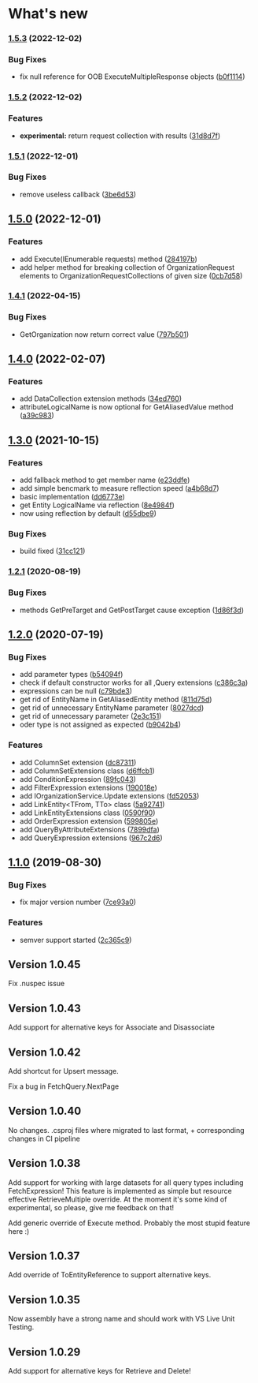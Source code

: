 # What's new
### [1.5.3](https://github.com/FixRM/D365Extensions/compare/v1.5.2...v1.5.3) (2022-12-02)


### Bug Fixes

* fix null reference for OOB ExecuteMultipleResponse objects ([b0f1114](https://github.com/FixRM/D365Extensions/commit/b0f1114b2a4219909c0fab018d4032c06cf4e36e))

### [1.5.2](https://github.com/FixRM/D365Extensions/compare/v1.5.1...v1.5.2) (2022-12-02)


### Features

* **experimental:** return request collection with results ([31d8d7f](https://github.com/FixRM/D365Extensions/commit/31d8d7f5ca8730e5829d8fd59c1e3cdbe04912c8))

### [1.5.1](https://github.com/FixRM/D365Extensions/compare/v1.5.0...v1.5.1) (2022-12-01)


### Bug Fixes

* remove useless callback ([3be6d53](https://github.com/FixRM/D365Extensions/commit/3be6d530f5a165bd1d05436556d9dcbcecad66f8))

## [1.5.0](https://github.com/FixRM/D365Extensions/compare/v1.4.1...v1.5.0) (2022-12-01)


### Features

* add Execute(IEnumerable<OrganizationRequest> requests) method ([284197b](https://github.com/FixRM/D365Extensions/commit/284197b9eec23f1689091fb3393f94c426eea5cd))
* add helper method for breaking collection of OrganizationRequest elements to OrganizationRequestCollections of given size ([0cb7d58](https://github.com/FixRM/D365Extensions/commit/0cb7d583c1909db81ed95f22cb5c71916960a360))

### [1.4.1](https://github.com/FixRM/D365Extensions/compare/v1.4.0...v1.4.1) (2022-04-15)


### Bug Fixes

* GetOrganization now return correct value ([797b501](https://github.com/FixRM/D365Extensions/commit/797b501340e96f77a22f43e68c9b6187b4d7bc70))

## [1.4.0](https://github.com/FixRM/D365Extensions/compare/v1.3.0...v1.4.0) (2022-02-07)


### Features

* add DataCollection extension methods ([34ed760](https://github.com/FixRM/D365Extensions/commit/34ed7609ad99ae03af413bec6980a40f43feb2f1))
* attributeLogicalName is now optional for GetAliasedValue method ([a39c983](https://github.com/FixRM/D365Extensions/commit/a39c9833eb86fbab400b822d57e48e3f2be7ec3c))

## [1.3.0](https://github.com/FixRM/D365Extensions/compare/v1.2.1...v1.3.0) (2021-10-15)


### Features

* add fallback method to get member name ([e23ddfe](https://github.com/FixRM/D365Extensions/commit/e23ddfe2fd3217f1a3464e10d0e75e6d2ccf17aa))
* add simple bencmark to measure reflection speed ([a4b68d7](https://github.com/FixRM/D365Extensions/commit/a4b68d7a1b1c70d5d4b80b96252a4a022c7ee260))
* basic implementation ([dd6773e](https://github.com/FixRM/D365Extensions/commit/dd6773e5b981948935bef5064260baa74be449d6))
* get Entity LogicalName via reflection ([8e4984f](https://github.com/FixRM/D365Extensions/commit/8e4984f269abda2dc81846a40b7ca70f3cb2271b))
* now using reflection by default ([d55dbe9](https://github.com/FixRM/D365Extensions/commit/d55dbe9ccf34747a356baca817716c1dd9ee37a2))


### Bug Fixes

* build fixed ([31cc121](https://github.com/FixRM/D365Extensions/commit/31cc1212d1b6ceba73eba996e2f07c5126965c9a))

### [1.2.1](https://github.com/FixRM/D365Extensions/compare/v1.2.0...v1.2.1) (2020-08-19)


### Bug Fixes

* methods GetPreTarget<T> and GetPostTarget<T> cause exception ([1d86f3d](https://github.com/FixRM/D365Extensions/commit/1d86f3d))



## [1.2.0](https://github.com/FixRM/D365Extensions/compare/v1.1.0...v1.2.0) (2020-07-19)


### Bug Fixes

* add parameter types ([b54094f](https://github.com/FixRM/D365Extensions/commit/b54094f))
* check if default constructor works for all ,Query extensions ([c386c3a](https://github.com/FixRM/D365Extensions/commit/c386c3a))
* expressions can be null ([c79bde3](https://github.com/FixRM/D365Extensions/commit/c79bde3))
* get rid of EntityName in GetAliasedEntity method ([811d75d](https://github.com/FixRM/D365Extensions/commit/811d75d))
* get rid of unnecessary EntityName parameter ([8027dcd](https://github.com/FixRM/D365Extensions/commit/8027dcd))
* get rid of unnecessary parameter ([2e3c151](https://github.com/FixRM/D365Extensions/commit/2e3c151))
* oder type is not assigned as expected ([b9042b4](https://github.com/FixRM/D365Extensions/commit/b9042b4))


### Features

* add ColumnSet<T> extension ([dc87311](https://github.com/FixRM/D365Extensions/commit/dc87311))
* add ColumnSetExtensions class ([d6ffcb1](https://github.com/FixRM/D365Extensions/commit/d6ffcb1))
* add ConditionExpression<T> ([89fc043](https://github.com/FixRM/D365Extensions/commit/89fc043))
* add FilterExpression extensions ([190018e](https://github.com/FixRM/D365Extensions/commit/190018e))
* add IOrganizationService.Update extensions ([fd52053](https://github.com/FixRM/D365Extensions/commit/fd52053))
* add LinkEntity<TFrom, TTo> class ([5a92741](https://github.com/FixRM/D365Extensions/commit/5a92741))
* add LinkEntityExtensions class ([0590f90](https://github.com/FixRM/D365Extensions/commit/0590f90))
* add OrderExpression<T> extension ([599805e](https://github.com/FixRM/D365Extensions/commit/599805e))
* add QueryByAttributeExtensions ([7899dfa](https://github.com/FixRM/D365Extensions/commit/7899dfa))
* add QueryExpression extensions ([967c2d6](https://github.com/FixRM/D365Extensions/commit/967c2d6))



## [1.1.0](https://github.com/FixRM/D365Extensions/compare/v1.0.45...v1.1.0) (2019-08-30)


### Bug Fixes

* fix major version number ([7ce93a0](https://github.com/FixRM/D365Extensions/commit/7ce93a0))


### Features

* semver support started ([2c365c9](https://github.com/FixRM/D365Extensions/commit/2c365c9))



## Version 1.0.45
Fix .nuspec issue

## Version 1.0.43
Add support for alternative keys for Associate and Disassociate

## Version 1.0.42
Add shortcut for Upsert message.

Fix a bug in FetchQuery.NextPage

## Version 1.0.40
No changes. .csproj files where migrated to last format, + corresponding changes in CI pipeline

## Version 1.0.38
Add support for working with large datasets for all query types including FetchExpression! This feature is implemented as simple but resource effective RetrieveMultiple override. At the moment it's some kind of experimental, so please, give me feedback on that!

Add generic override of Execute method. Probably the most stupid feature here :)

## Version 1.0.37
Add override of ToEntityReference to support alternative keys.

## Version 1.0.35
Now assembly have a strong name and should work with VS Live Unit Testing.

## Version 1.0.29
Add support for alternative keys for Retrieve and Delete!